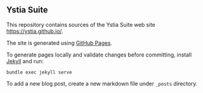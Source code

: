 ## Ystia Suite

This repository contains sources of the Ystia Suite web site https://ystia.github.io/.

The site is generated using [GitHub Pages](https://pages.github.com/).

To generate pages locally and validate changes before committing, install [Jekyll](https://jekyllrb.com/) and run:

```
bundle exec jekyll serve
```

To add a new blog post, create a new markdown file under `_posts` directory.
